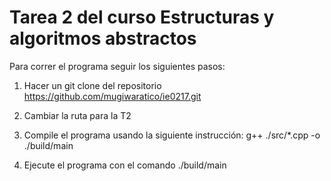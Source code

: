 # Tarea 2 del curso Estructuras y algoritmos abstractos
Para correr el programa seguir los siguientes pasos:

1. Hacer un git clone del repositorio https://github.com/mugiwaratico/ie0217.git

2. Cambiar la ruta para la T2

3. Compile el programa usando la siguiente instrucción: g++ ./src/*.cpp -o ./build/main

4. Ejecute el programa con el comando ./build/main
